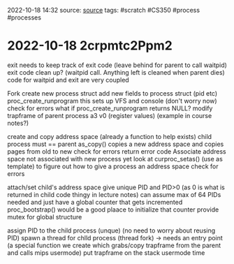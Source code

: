 2022-10-18 14:32
source: [source]()
tags: #scratch #CS350 #process #processes 

#  2022-10-18 2crpmtc2Ppm2

exit needs to keep track of exit code (leave behind for parent to call waitpid)
exit code clean up? (waitpid call. Anything left is cleaned when parent dies)
code for waitpid and exit are very coupled

Fork
create new process struct
	add new fields to process struct (pid etc)
	proc_create_runprogram
		this sets up VFS and console (don't worry now)
	check for errors
		what if proc_create_runprogram returns NULL? 
			modify trapframe of parent process a3 v0 (register values) (example in course notes?)
			

create and copy address space (already a function to help exists)
	child process must == parent
	as_copy() copies a new address space and copies pages from old to new
	check for errors
		return error code
	Associate address space not associated with new process yet
		look at curproc_setas() (use as template) to figure out how to give a process an address space
	check for errors
		
attach/set child's address space
	give unique PID and PID>0 (as 0 is what is returned in child code thingy in lecture notes)
		can assume max of 64 PIDs needed and just have a global counter that gets incremented
		proc_bootstrap() would be a good plaace to initialize that counter
		provide mutex for global structure

assign PID to the child process (unque) (no need to worry about reusing PID)
spawn a thread for chlld process (thread fork) -> needs an entry point (a special function we create which grabs/copy trapframe from the parent and calls mips usermode)
put trapframe on the stack 
usermode time

